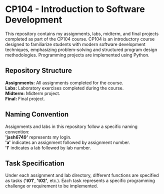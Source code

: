 # CP104 - Introduction to Software Development  
This repository contains my assignments, labs, midterm, and final projects completed as part of the CP104 course. 
CP104 is an introductory course designed to familiarize students with modern software development techniques, emphasizing
problem-solving and structured program design methodologies. Programming projects are implemented using Python.  

## Repository Structure  
__Assignments:__ All assignments completed for the course.  
__Labs:__ Laboratory exercises completed during the course.  
__Midterm:__ Midterm project.  
__Final:__ Final project.  

## Naming Convention  
Assignments and labs in this repository follow a specific naming convention:  
__'jash6749'__ represents my login.  
__'a'__ indicates an assignment followed by assignment number.  
__'l'__ indicates a lab followed by lab number.  

## Task Specification  
Under each assignment and lab directory, different functions are specified as tasks (__'t01'__, __'t02'__, etc.). Each task 
represents a specific programming challenge or requirement to be implemented.

